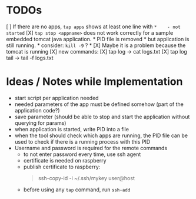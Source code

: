 # TODOs
[ ] If there are no apps, `tap apps` shows at least one line with `*    - not started`
[X] `tap stop <appname>` does not work correctly for a sample embedded tomcat java application.
    * PID file is removed
    * but application is still running.
    * consider: `kill -9` ?
    * [X] Maybe it is a problem because the tomcat is running
[X] new commands:
        [X] tap log <appname>       -> cat logs.txt
        [X] tap log <appname> tail  -> tail -f logs.txt

# Ideas / Notes while Implementation

* start script per application needed
* needed parameters of the app must be defined somehow (part of the application code?)
* save parameter (should be able to stop and start the application without querying for params)
* when application is started, write PID into a file
* when the tool should check which apps are running, the PID file can be used to check if there is a running
  process with this PID
* Username and password is required for the remote commands
    * to not enter password every time, use ssh agent
    * certificate is needed on raspberry
    * publish certificate to raspberry:
        > ssh-copy-id -i ~/.ssh/mykey user@host
    * before using any `tap` command, run `ssh-add`
